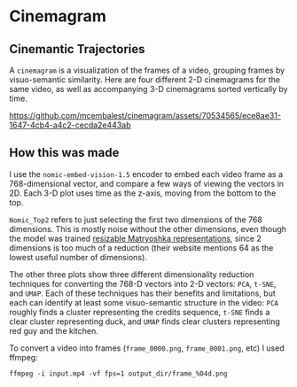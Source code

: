 # Cinemagram

## Cinemantic Trajectories

A `cinemagram` is a visualization of the frames of a video, grouping frames by visuo-semantic similarity. Here are four different 2-D cinemagrams for the same video, as well as accompanying 3-D cinemagrams sorted vertically by time. 

https://github.com/mcembalest/cinemagram/assets/70534565/ece8ae31-1647-4cb4-a4c2-cecda2e443ab

## How this was made

I use the `nomic-embed-vision-1.5` encoder to embed each video frame as a 768-dimensional vector, and compare a few ways of viewing the vectors in 2D. Each 3-D plot uses time as the z-axis, moving from the bottom to the top.

`Nomic_Top2` refers to just selecting the first two dimensions of the 768 dimensions. This is mostly noise without the other dimensions, even though the model was trained [resizable Matryoshka representations](https://blog.nomic.ai/posts/nomic-embed-matryoshka), since 2 dimensions is too much of a reduction (their website mentions 64 as the lowest useful number of dimensions).

The other three plots show three different dimensionality reduction techniques for converting the 768-D vectors into 2-D vectors: `PCA`, `t-SNE`, and `UMAP`. Each of these techniques has their benefits and limitations, but each can identify at least some visuo-semantic structure in the video: `PCA` roughly finds a cluster representing the credits sequence, `t-SNE` finds a clear cluster representing duck, and `UMAP` finds clear clusters representing red guy and the kitchen. 

To convert a video into frames (`frame_0000.png`, `frame_0001.png`, etc) I used ffmpeg:

```
ffmpeg -i input.mp4 -vf fps=1 output_dir/frame_%04d.png
```
